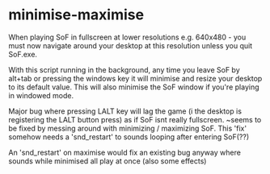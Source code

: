 # minimise-maximise
When playing SoF in fullscreen at lower resolutions e.g. 640x480 - you must now navigate around your desktop at this resolution unless you quit SoF.exe. 

With this script running in the background, any time you leave SoF by alt+tab or pressing the windows key it will minimise and resize your desktop to its default value. This will also minimise the SoF window if you're playing in windowed mode. 

Major bug where pressing LALT key will lag the game (i the desktop is registering the LALT button press) as if SoF isnt really fullscreen. ~seems to be fixed by messing around with minimizing / maximizing SoF. This 'fix' somehow needs a 'snd_restart' to sounds looping after entering SoF(??)

An 'snd_restart' on maximise would fix an existing bug anyway where sounds while minimised all play at once (also some effects)
